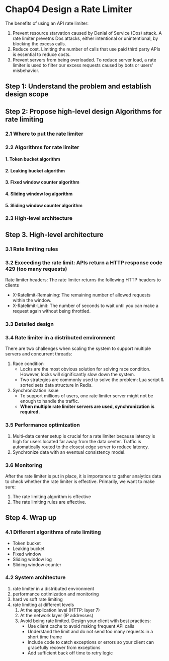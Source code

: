 # Chap04 Design a Rate Limiter

The benefits of using an API rate limiter:
1. Prevent resource starvation caused by Denial of Service (Dos) attack. A rate limiter prevetns Dos attacks, either intentional or unintentional, by blocking the excess calls.
2. Reduce cost. Limiting the number of calls that use paid third party APIs is essential to reduce costs.
3. Prevent servers from being overloaded. To reduce server load, a rate limiter is used to filter our excess requests caused by bots or users' misbehavior.

## Step 1: Understand the problem and establish design scope


## Step 2: Propose high-level design Algorithms for rate limiting
### 2.1 Where to put the rate limiter

### 2.2 Algorithms for rate limiter
#### 1. Token bucket algorithm
#### 2. Leaking bucket algorithm
#### 3. Fixed window counter algorithm
#### 4. Sliding window log algorithm
#### 5. Sliding window counter algorithm

### 2.3 High-level architecture


## Step 3. High-level architecture
### 3.1 Rate limiting rules

### 3.2 Exceeding the rate limit: APIs return a HTTP response code 429 (too many requests)
Rate limiter headers: The rate limiter returns the following HTTP headers to clients
   * X-Ratelimit-Remaining: The remaining number of allowed requests within the window.
   * X-Ratelimit-Limit: The number of seconds to wait until you can make a request again without being throttled.

### 3.3 Detailed design

### 3.4 Rate limiter in a distributed environment
There are two challenges when scaling the system to support multiple servers and concurrent threads:
1. Race condition
   * Locks are the most obvious solution for solving race condition. However, locks will significantly slow down the system.
   * Two strategies are commonly used to solve the problem: Lua script & sorted sets data structure in Redis.
2. Synchronization issue
   * To support millions of users, one rate limiter server might not be enough to handle the traffic.
   * **When multiple rate limiter servers are used, synchronization is required.**

### 3.5 Performance optimization
1. Multi-data center setup is crucial for a rate limiter because latency is high for users located far away from the data center. Traffic is automatically routed to the closest edge server to reduce latency.
2. Synchronize data with an eventual consistency model.

### 3.6 Monitoring
After the rate limiter is put in place, it is importance to gather analytics data to check whether the rate limiter is effective. Primarily, we want to make sure:
1. The rate limiting algorithm is effective
2. The rate limiting rules are effective.


## Step 4. Wrap up
### 4.1 Different algorithms of rate limiting 
* Token bucket
* Leaking bucket
* Fixed window
* Sliding window log
* Sliding window counter

### 4.2 System architecture
1. rate limiter in a distributed environment
2. performance optimization and monitoring
3. hard vs soft rate limiting
4. rate limiting at different levels
   1. At the application level (HTTP: layer 7)
   2. At the network layer (IP addresses)
   3. Avoid being rate limited. Design your client with best practices:
      * Use client cache to avoid making frequent API calls
      * Understand the limit and do not send too many requests in a short time frame
      * Include code to catch exceptions or errors so your client can gracefully recover from exceptions
      * Add sufficient back off time to retry logic
